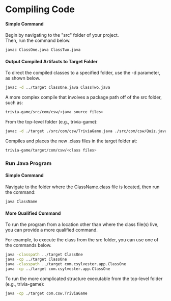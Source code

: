 # Compiling Code

#### Simple Command
Begin by navigating to the "src" folder of your project.  
Then, run the command below.  
```zsh
javac ClassOne.java ClassTwo.java 
```

#### Output Compiled Artifacts to Target Folder

To direct the compiled classes to a specified folder, use the -d parameter, as shown below.  
```zsh
javac -d ../target ClassOne.java ClassTwo.java 
```

A more complex compile that involves a package path off of the src folder, such as:
```zsh
trivia-game/src/com/csw/<java source files>
```

From the top-level folder (e.g., trivia-game):
```zsh
javac -d ./target ./src/com/csw/TriviaGame.java ./src/com/csw/Quiz.java
```

Compiles and places the new .class files in the target folder at:
```zsh
trivia-game/target/com/csw/<class files>
```

### Run Java Program

#### Simple Command
Navigate to the folder where the ClassName.class file is located, then run the command:
```zsh
java ClassName 
```

#### More Qualified Command
To run the program from a location other than where the class file(s) live, you can provide a more qualified command.  

For example, to execute the class from the src folder, you can use one of the commands below.
```zsh
java -classpath ../target ClassOne
java -cp ../target ClassOne
java -classpath ../target com.csylvester.app.ClassOne
java -cp ../target com.csylvester.app.ClassOne
```

To run the more complicated structure executable from the top-level folder (e.g., trivia-game):
```zsh
java -cp ./target com.csw.TriviaGame
